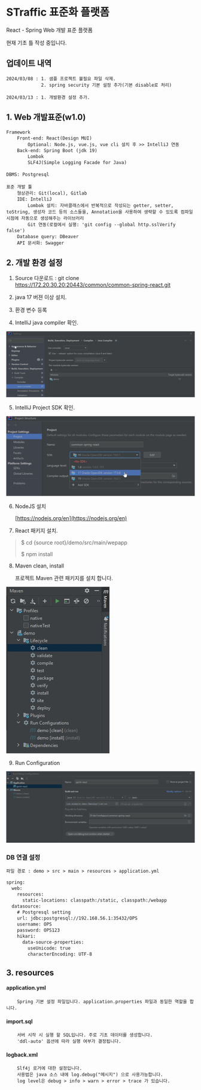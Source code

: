 # STraffic 표준화 플랫폼

React - Spring Web 개발 표준 플랫폼

현재 기초 틀 작성 중입니다.

## 업데이트 내역
    2024/03/08 : 1. 샘플 프로젝트 불필요 파일 삭제.
                 2. spring security 기본 설정 추가(기본 disable로 처리)

    2024/03/13 : 1. 개발환경 설정 추가.

## 1.  Web 개발표준(w1.0)
 
    Framework
        Front-end: React(Design MUI)
            Optional: Node.js, vue.js, vue cli 설치 후 >> IntelliJ 연동   
        Back-end: Spring Boot (jdk 19) 
            Lombok
            SLF4J(Simple Logging Facade for Java)

    DBMS: Postgresql

    표준 개발 툴
        형상관리: Git(local), Gitlab
        IDE: IntelliJ
            Lombok 설치: 자바클래스에서 반복적으로 작성되는 getter, setter, toString, 생성자 코드 등의 소스들을, Annotation을 사용하여 생략할 수 있도록 컴파일 시점에 자동으로 생성해주는 라이브러리
            Git 연동(로컬에서 실행: 'git config --global http.sslVerify false') 
        Database query: DBeaver
        API 문서화: Swagger


## 2. 개발 환경 설정

1. Source 다운로드 : git clone https://172.20.30.20:20443/common/common-spring-react.git

2. java 17 버젼 이상 설치.

3. 환경 변수 등록

4. IntelliJ java compiler 확인.

![Java Compiler](demo/guide/javacompiler.jpg)

5. IntelliJ Project SDK 확인.

![Project SDK](demo/guide/project_sdk.jpg)

6. NodeJS 설치

    [https://nodejs.org/en](https://nodejs.org/en)


7. React 패키지 설치.

>    $ cd {source root}/demo/src/main/wepapp
> 
>    $ npm install

8. Maven clean, install

    프로젝트 Maven 관련 패키지를 설치 합니다.

![Run Configuration](demo/guide/maven_clean.jpg)

9. Run Configuration

![Run Configuration](demo/guide/run_configuration.jpg)

### DB 연결 설정

    파일 경로 : demo > src > main > resources > application.yml

```
spring:
  web:
    resources:
      static-locations: classpath:/static, classpath:/webapp
  datasource:
    # Postgresql setting
    url: jdbc:postgresql://192.168.56.1:35432/OPS
    username: OPS
    password: OPS123
    hikari:
      data-source-properties:
        useUnicode: true
        characterEncoding: UTF-8
```

## 3.  resources

#### application.yml
        Spring 기본 설정 파일입니다. application.properties 파일과 동일한 역할을 합니다.  

#### import.sql
        서버 시작 시 실행 할 SQL입니다. 주로 기초 데이터를 생성합니다.
        'ddl-auto' 옵션에 따라 실행 여부가 결정됩니다.

#### logback.xml
        Slf4j 로거에 대한 설정입니다. 
        사용법은 java 소스 내에 log.debug("메시지") 으로 사용가능합니다.
        log level은 debug > info > warn > error > trace 가 있습니다.
